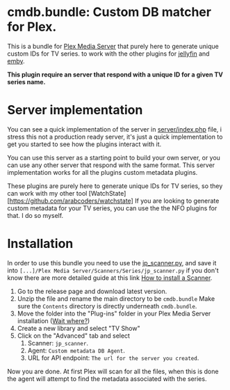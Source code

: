 # cmdb.bundle: Custom DB matcher for Plex.

This is a bundle for [Plex Media Server](https://plex.tv) that purely here to generate unique custom IDs for TV series. to work with 
the other plugins for [jellyfin](https://github.com/arabcoders/jf-custom-metadata-db) and [emby](https://github.com/arabcoders/emby-custom-metadata-db).


**This plugin require an server that respond with a unique ID for a given TV series name.**

# Server implementation

You can see a quick implementation of the server in [server/index.php](index.php) file, i stress this not a production ready server, it's just a quick implementation to get you started to see how the plugins interact with it.

You can use this server as a starting point to build your own server, or you can use any other server that respond with the same format.
This server implementation works for all the plugins custom metadata plugins.

These plugins are purely here to generate unique IDs for TV series, so they can work with my other tool [WatchState][https://github.com/arabcoders/watchstate]
If you are looking to generate custom metadata for your TV series, you can use the the NFO plugins for that. I do so myself.

# Installation

In order to use this bundle you need to use the [jp_scanner.py](https://gist.github.com/arabcoders/ecb2755aa1d76dc89301ec44b8d367d5), and
save it into `[...]/Plex Media Server/Scanners/Series/jp_scanner.py` if you don't know there are more detailed guide at this link [How to install a Scanner](https://github.com/ZeroQI/Absolute-Series-Scanner#install--update).

1. Go to the release page and download latest version.
2. Unzip the file and rename the main directory to be `cmdb.bundle` Make sure the `Contents` directory is directly underneath `cmdb.bundle`. 
3. Move the folder into the "Plug-ins" folder in your Plex Media Server installation ([Wait where?](https://support.plex.tv/articles/201106098-how-do-i-find-the-plug-ins-folder/))
4. Create a new library and select "TV Show"
5. Click on the "Advanced" tab and select
    1. Scanner: `jp_scanner`.
    2. Agent: `Custom metadata DB Agent`.
    3. URL for API endpoint: `The url for the server you created`.

Now you are done. At first Plex will scan for all the files, when this is done the agent will attempt to find the metadata associated with the series.